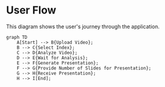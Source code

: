 # User Flow

This diagram shows the user's journey through the application.

```mermaid
graph TD
    A[Start] --> B{Upload Video};
    B --> C{Select Index};
    C --> D{Analyze Video};
    D --> E{Wait for Analysis};
    E --> F{Generate Presentation};
    F --> G{Provide Number of Slides for Presentation};
    G --> H{Receive Presentation};
    H --> I[End];
```
